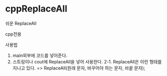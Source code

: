 # cppReplaceAll
쉬운 ReplaceAll

cpp전용

사용법

1. main외부에 코드를 넣어준다.
2. 스트링이나 cout에 ReplaceAll을 넣어 사용한다.
2-1. ReplaceAll은 이런 형태를 지니고 있다. => ReplaceAll(원래 문자, 바꾸어야 하는 문자, 바꿀 문자);
